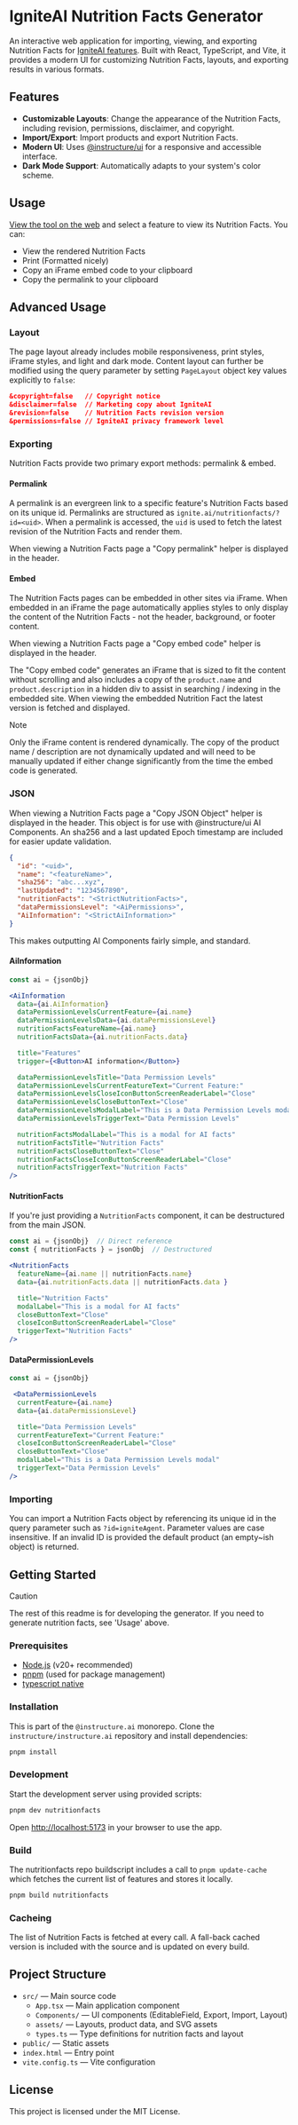 
# IgniteAI Nutrition Facts Generator

An interactive web application for importing, viewing, and exporting Nutrition Facts for [IgniteAI features](https://www.instructure.com/ignite-ai). Built with React, TypeScript, and Vite, it provides a modern UI for customizing Nutrition Facts, layouts, and exporting results in various formats.

## Features

- **Customizable Layouts**: Change the appearance of the Nutrition Facts, including revision, permissions, disclaimer, and copyright.
- **Import/Export**: Import products and export Nutrition Facts.
- **Modern UI**: Uses [@instructure/ui](https://github.com/instructure/instructure-ui) for a responsive and accessible interface.
- **Dark Mode Support**: Automatically adapts to your system's color scheme.

## Usage

[View the tool on the web](https://instructure.ai/nutritionfacts) and select a feature to view its Nutrition Facts. You can:

* View the rendered Nutrition Facts
* Print (Formatted nicely)
* Copy an iFrame embed code to your clipboard
* Copy the permalink to your clipboard

## Advanced Usage

### Layout

The page layout already includes mobile responsiveness, print styles, iFrame styles, and light and dark mode. Content layout can further be modified using the query parameter by setting `PageLayout` object key values explicitly to `false`:

```json
&copyright=false   // Copyright notice
&disclaimer=false  // Marketing copy about IgniteAI
&revision=false    // Nutrition Facts revision version
&permissions=false // IgniteAI privacy framework level
```

### Exporting

Nutrition Facts provide two primary export methods: permalink & embed.

#### Permalink

A permalink is an evergreen link to a specific feature's Nutrition Facts based on its unique id. Permalinks are structured as `ignite.ai/nutritionfacts/?id=<uid>`.  When a permalink is accessed, the `uid` is used to fetch the latest revision of the Nutrition Facts and render them.

When viewing a Nutrition Facts page a "Copy permalink" helper is displayed in the header.

#### Embed

The Nutrition Facts pages can be embedded in other sites via iFrame. When embedded in an iFrame the page automatically applies styles to only display the content of the Nutrition Facts - not the header, background, or footer content.

When viewing a Nutrition Facts page a "Copy embed code" helper is displayed in the header.

The "Copy embed code" generates an iFrame that is sized to fit the content without scrolling and also includes a copy of the `product.name` and `product.description` in a hidden div to assist in searching / indexing in the embedded site. When viewing the embedded Nutrition Fact the latest version is fetched and displayed.

> [!NOTE]
> Only the iFrame content is rendered dynamically. The copy of the product name / description are not dynamically updated and will need to be manually updated if either change significantly from the time the embed code is generated.

### JSON

When viewing a Nutrition Facts page a "Copy JSON Object" helper is displayed in the header. This object is for use with @instructure/ui AI Components. An sha256 and a last updated Epoch timestamp are included for easier update validation.

```JSON
{
  "id": "<uid>",
  "name": "<featureName>",
  "sha256": "abc...xyz",
  "lastUpdated": "1234567890",
  "nutritionFacts": "<StrictNutritionFacts>",
  "dataPermissionsLevel": "<AiPermissions>",
  "AiInformation": "<StrictAiInformation>"
}
```

This makes outputting AI Components fairly simple, and standard.

#### AiInformation

```jsx
const ai = {jsonObj}

<AiInformation
  data={ai.AiInformation}
  dataPermissionLevelsCurrentFeature={ai.name}
  dataPermissionLevelsData={ai.dataPermissionsLevel}
  nutritionFactsFeatureName={ai.name}
  nutritionFactsData={ai.nutritionFacts.data}

  title="Features"
  trigger={<Button>AI information</Button>}

  dataPermissionLevelsTitle="Data Permission Levels"
  dataPermissionLevelsCurrentFeatureText="Current Feature:"
  dataPermissionLevelsCloseIconButtonScreenReaderLabel="Close"
  dataPermissionLevelsCloseButtonText="Close"
  dataPermissionLevelsModalLabel="This is a Data Permission Levels modal"
  dataPermissionLevelsTriggerText="Data Permission Levels"

  nutritionFactsModalLabel="This is a modal for AI facts"
  nutritionFactsTitle="Nutrition Facts"
  nutritionFactsCloseButtonText="Close"
  nutritionFactsCloseIconButtonScreenReaderLabel="Close"
  nutritionFactsTriggerText="Nutrition Facts"
/>
```

#### NutritionFacts

If you're just providing a `NutritionFacts` component, it can be destructured from the main JSON.

```jsx
const ai = {jsonObj}  // Direct reference
const { nutritionFacts } = jsonObj  // Destructured

<NutritionFacts
  featureName={ai.name || nutritionFacts.name}
  data={ai.nutritionFacts.data || nutritionFacts.data }

  title="Nutrition Facts"
  modalLabel="This is a modal for AI facts"
  closeButtonText="Close"
  closeIconButtonScreenReaderLabel="Close"
  triggerText="Nutrition Facts"
/>
```

#### DataPermissionLevels

```jsx
const ai = {jsonObj}

 <DataPermissionLevels
  currentFeature={ai.name}
  data={ai.dataPermissionsLevel}

  title="Data Permission Levels"
  currentFeatureText="Current Feature:"
  closeIconButtonScreenReaderLabel="Close"
  closeButtonText="Close"
  modalLabel="This is a Data Permission Levels modal"
  triggerText="Data Permission Levels"
/>
```

### Importing

You can import a Nutrition Facts object by referencing its unique id in the query parameter such as `?id=igniteAgent`. Parameter values are case insensitive.  If an invalid ID is provided the default product (an empty~ish object) is returned.

## Getting Started

> [!CAUTION]
> The rest of this readme is for developing the generator. If you need to generate nutrition facts, see 'Usage' above.

### Prerequisites

- [Node.js](https://nodejs.org/) (v20+ recommended)
- [pnpm](https://pnpm.io/) (used for package management)
- [typescript native](https://devblogs.microsoft.com/typescript/announcing-typescript-native-previews/)

### Installation

This is part of the `@instructure.ai` monorepo. Clone the `instructure/instructure.ai` repository and install dependencies:

```bash
pnpm install
```

### Development

Start the development server using provided scripts:

```bash
pnpm dev nutritionfacts
```

Open [http://localhost:5173](http://localhost:5173) in your browser to use the app.

### Build

The nutritionfacts repo buildscript includes a call to `pnpm update-cache` which fetches the current list of features and stores it locally.

```bash
pnpm build nutritionfacts
```

### Cacheing

The list of Nutrition Facts is fetched at every call. A fall-back cached version is included with the source and is updated on every build.

## Project Structure

- `src/` — Main source code
	- `App.tsx` — Main application component
	- `Components/` — UI components (EditableField, Export, Import, Layout)
	- `assets/` — Layouts, product data, and SVG assets
	- `types.ts` — Type definitions for nutrition facts and layout
- `public/` — Static assets
- `index.html` — Entry point
- `vite.config.ts` — Vite configuration

## License

This project is licensed under the MIT License.


